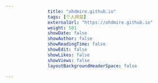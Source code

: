 ```yaml
---
                title: "ohdmire.github.io"
                tags: [个人网站]
                externalUrl: "https://ohdmire.github.io"
                weight: 501
                showDate: false
                showAuthor: false
                showReadingTime: false
                showEdit: false
                showLikes: false
                showViews: false
                layoutBackgroundHeaderSpace: false
                
---
```


